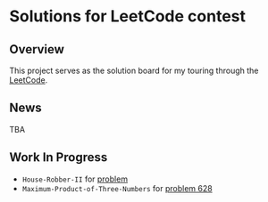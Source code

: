 # Solutions for LeetCode contest

## Overview  
This project serves as the solution board for my touring through the [LeetCode](https://leetcode.com/).

## News  
TBA

## Work In Progress  
+ `House-Robber-II` for [problem](https://leetcode.com/problems/house-robber-ii/description/)  
+ `Maximum-Product-of-Three-Numbers` for [problem 628](https://leetcode.com/problems/maximum-product-of-three-numbers/description/)  
